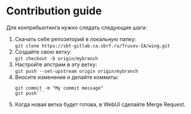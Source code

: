 # Contribution guide 
Для контрибьютинга нужно следать следующие шаги:
1. Скачать себе репозиторий в локальную папку:  
    ```git clone https://sbt-gitlab.ca.sbrf.ru/Trusov-IA/wing.git```
2. Создайте свою ветку:  
    ```git checkout -b origin/mybranch```
3. Настройте апстрим в эту ветку:  
    ```git push --set-upstream origin origin/mybranch```
4. Вносите изменения и делайте коммиты:  
    ```git add --all
    git commit -m "My commit message"
    git push```
5. Когда новая ветка будет готова, в WebUI сделайте Merge Request.

